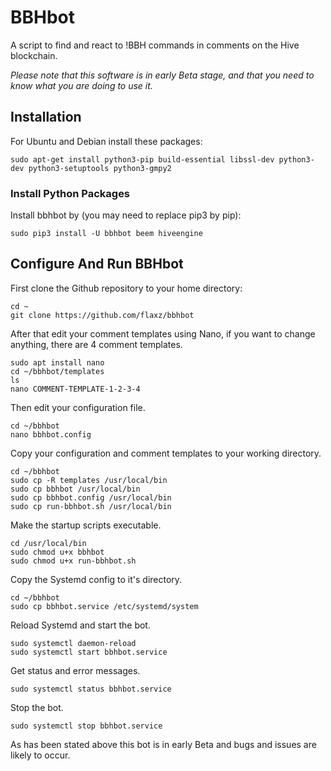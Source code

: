 # BBHbot

A script to find and react to !BBH commands in comments on the Hive blockchain.

*Please note that this software is in early Beta stage, and that you need to know what you are doing to use it.*

## Installation 

For Ubuntu and Debian install these packages:
```
sudo apt-get install python3-pip build-essential libssl-dev python3-dev python3-setuptools python3-gmpy2
```

### Install Python Packages

Install bbhbot by (you may need to replace pip3 by pip):
```
sudo pip3 install -U bbhbot beem hiveengine
```

## Configure And Run BBHbot

First clone the Github repository to your home directory:
```
cd ~
git clone https://github.com/flaxz/bbhbot
```

After that edit your comment templates using Nano, if you want to change anything, there are 4 comment templates.
```
sudo apt install nano 
cd ~/bbhbot/templates
ls
nano COMMENT-TEMPLATE-1-2-3-4
```

Then edit your configuration file.
```
cd ~/bbhbot
nano bbhbot.config
```

Copy your configuration and comment templates to your working directory.
```
cd ~/bbhbot
sudo cp -R templates /usr/local/bin
sudo cp bbhbot /usr/local/bin
sudo cp bbhbot.config /usr/local/bin
sudo cp run-bbhbot.sh /usr/local/bin
```

Make the startup scripts executable.
```
cd /usr/local/bin
sudo chmod u+x bbhbot
sudo chmod u+x run-bbhbot.sh
```

Copy the Systemd config to it's directory.
```
cd ~/bbhbot
sudo cp bbhbot.service /etc/systemd/system
```

Reload Systemd and start the bot.
```
sudo systemctl daemon-reload
sudo systemctl start bbhbot.service
```

Get status and error messages.
```
sudo systemctl status bbhbot.service
```

Stop the bot.
```
sudo systemctl stop bbhbot.service
```

As has been stated above this bot is in early Beta and bugs and issues are likely to occur.

